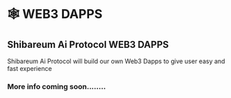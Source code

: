 # 🕸 WEB3 DAPPS

## Shibareum Ai Protocol  WEB3 DAPPS <a href="#googly-swap-is-almost-ready" id="googly-swap-is-almost-ready"></a>

Shibareum Ai Protocol will build our own Web3 Dapps to give user easy and fast experience



### More info coming soon........
